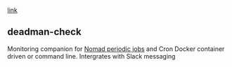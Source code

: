 [link](https://github.com/sepulworld/deadman-check)

## deadman-check

Monitoring companion for [Nomad periodic jobs](https://www.nomadproject.io/docs/runtime/schedulers.html#batch) and Cron
Docker container driven or command line. Intergrates with Slack messaging

